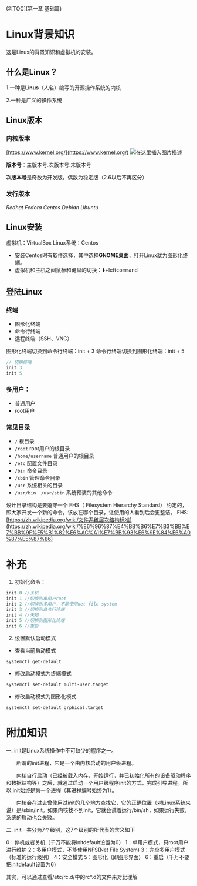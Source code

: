 ﻿@[TOC](第一章 基础篇)
# Linux背景知识
这是Linux的背景知识和虚拟机的安装。
## 什么是Linux？
1.一种是**Linus**（人名）编写的开源操作系统的内核

2.一种是广义的操作系统
## Linux版本
### 内核版本
[https://www.kernel.org/](https://www.kernel.org/)
![在这里插入图片描述](https://img-blog.csdnimg.cn/377d434fe3474d6fa8041a2e7e37bad3.png)

**版本号**：主版本号.次版本号.末版本号

**次版本号**是奇数为开发版，偶数为稳定版（2.6以后不再区分）
### 发行版本
*Redhat  Fedora  Centos  Debian  Ubuntu*
## Linux安装
虚拟机：VirtualBox
Linux系统：Centos

 - 安装Centos时有<kbd>软件选择</kbd>，其中选择**GNOME桌面**，打开Linux就为图形化终端。
 - 虚拟机和主机之间鼠标和键盘的切换：⬇️+left<kbd>command</kbd>
## 登陆Linux
### 终端
 - 图形化终端
 - 命令行终端
 - 远程终端（SSH、VNC）
 
图形化终端切换到命令行终端：init + 3
命令行终端切换到图形化终端：init + 5
```javascript
// 切换终端
init 3
init 5
```
### 多用户：
 - 普通用户
 - root用户
### 常见目录
 - `/` 根目录
 - `/root` root用户的根目录
 - `/home/username` 普通用户的根目录
 - `/etc` 配置文件目录
 - `/bin` 命令目录
 - `/sbin` 管理命令目录
 - `/usr` 系统相关的目录
 - `/usr/bin  /usr/sbin` 系统预装的其他命令
 
设计目录结构是要遵守一个  FHS（ Filesystem Hierarchy Standard） 约定的，即大家开发一个新的命令，该放在哪个目录，让使用的人看到后会更整洁。
 FHS: [https://zh.wikipedia.org/wiki/文件系统层次结构标准](https://zh.wikipedia.org/wiki/%E6%96%87%E4%BB%B6%E7%B3%BB%E7%BB%9F%E5%B1%82%E6%AC%A1%E7%BB%93%E6%9E%84%E6%A0%87%E5%87%86)
# 补充
1. 初始化命令：
```javascript
init 0 //关机
init 1 //切换到单用户root
init 2 //切换到多用户，不能使用net file system
init 3 //切换到命令行终端
init 4 //未知
init 5 //切换到图形化终端
init 6 //重启
```
2. 设置默认启动模式
- 查看当前启动模式

```bash
systemctl get-default
```

- 修改启动模式为终端模式

```bash
systemctl set-default multi-user.target
```

- 修改启动模式为图形化模式

```bash
systemctl set-default grphical.target
```

# 附加知识
一. init是Linux系统操作中不可缺少的程序之一。

　　所谓的init进程，它是一个由内核启动的用户级进程。

　　内核自行启动（已经被载入内存，开始运行，并已初始化所有的设备驱动程序和数据结构等）之后，就通过启动一个用户级程序init的方式，完成引导进程。所以,init始终是第一个进程（其进程编号始终为1）。

　　内核会在过去曾使用过init的几个地方查找它，它的正确位置（对Linux系统来说）是/sbin/init。如果内核找不到init，它就会试着运行/bin/sh，如果运行失败，系统的启动也会失败。
 
二. init一共分为7个级别，这7个级别的所代表的含义如下

0：停机或者关机（千万不能将initdefault设置为0）
1：单用户模式，只root用户进行维护
2：多用户模式，不能使用NFS(Net File System)
3：完全多用户模式（标准的运行级别）
4：安全模式
5：图形化（即图形界面）
6：重启（千万不要把initdefault设置为6）

其实，可以通过查看/etc/rc.d/中的rc*.d的文件来对比理解

